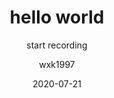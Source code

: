 ---
layout:     post
title:      hello world
subtitle:   start recording
date:       2020-07-21
author:     wxk1997
header-img: img/default-bg.png
catalog: true
tags:
    - hello
    - 你好
---